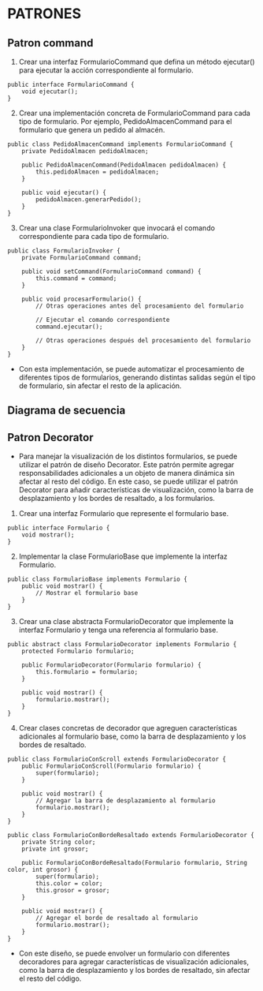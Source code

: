 # PATRONES

## Patron command

1. Crear una interfaz FormularioCommand que defina un método ejecutar() para ejecutar la acción correspondiente al formulario.

```
public interface FormularioCommand {
    void ejecutar();
}
```

2. Crear una implementación concreta de FormularioCommand para cada tipo de formulario. Por ejemplo, PedidoAlmacenCommand para el formulario que genera un pedido al almacén.

```
public class PedidoAlmacenCommand implements FormularioCommand {
    private PedidoAlmacen pedidoAlmacen;

    public PedidoAlmacenCommand(PedidoAlmacen pedidoAlmacen) {
        this.pedidoAlmacen = pedidoAlmacen;
    }

    public void ejecutar() {
        pedidoAlmacen.generarPedido();
    }
}
```

3. Crear una clase FormularioInvoker que invocará el comando correspondiente para cada tipo de formulario.

```
public class FormularioInvoker {
    private FormularioCommand command;

    public void setCommand(FormularioCommand command) {
        this.command = command;
    }

    public void procesarFormulario() {
        // Otras operaciones antes del procesamiento del formulario

        // Ejecutar el comando correspondiente
        command.ejecutar();

        // Otras operaciones después del procesamiento del formulario
    }
}
```

- Con esta implementación, se puede automatizar el procesamiento de diferentes tipos de formularios, generando distintas salidas según el tipo de formulario, sin afectar el resto de la aplicación.


## Diagrama de secuencia 



## Patron Decorator

- Para manejar la visualización de los distintos formularios, se puede utilizar el patrón de diseño Decorator. Este patrón permite agregar responsabilidades adicionales a un objeto de manera dinámica sin afectar al resto del código. En este caso, se puede utilizar el patrón Decorator para añadir características de visualización, como la barra de desplazamiento y los bordes de resaltado, a los formularios.

1. Crear una interfaz Formulario que represente el formulario base.

```
public interface Formulario {
    void mostrar();
}
```

2. Implementar la clase FormularioBase que implemente la interfaz Formulario.

```
public class FormularioBase implements Formulario {
    public void mostrar() {
        // Mostrar el formulario base
    }
}
```

3. Crear una clase abstracta FormularioDecorator que implemente la interfaz Formulario y tenga una referencia al formulario base.

```
public abstract class FormularioDecorator implements Formulario {
    protected Formulario formulario;

    public FormularioDecorator(Formulario formulario) {
        this.formulario = formulario;
    }

    public void mostrar() {
        formulario.mostrar();
    }
}
```

4. Crear clases concretas de decorador que agreguen características adicionales al formulario base, como la barra de desplazamiento y los bordes de resaltado.

```
public class FormularioConScroll extends FormularioDecorator {
    public FormularioConScroll(Formulario formulario) {
        super(formulario);
    }

    public void mostrar() {
        // Agregar la barra de desplazamiento al formulario
        formulario.mostrar();
    }
}

public class FormularioConBordeResaltado extends FormularioDecorator {
    private String color;
    private int grosor;

    public FormularioConBordeResaltado(Formulario formulario, String color, int grosor) {
        super(formulario);
        this.color = color;
        this.grosor = grosor;
    }

    public void mostrar() {
        // Agregar el borde de resaltado al formulario
        formulario.mostrar();
    }
}
```

- Con este diseño, se puede envolver un formulario con diferentes decoradores para agregar características de visualización adicionales, como la barra de desplazamiento y los bordes de resaltado, sin afectar el resto del código.
